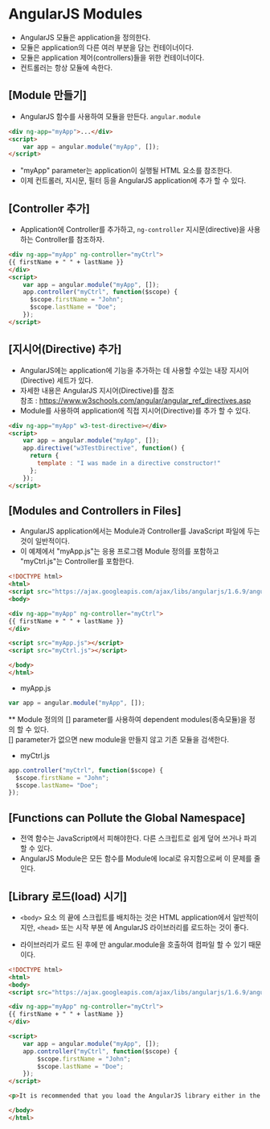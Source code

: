 # AngularJS Modules
 - AngularJS 모듈은 application을 정의한다.
 - 모듈은 application의 다른 여러 부분을 담는 컨테이너이다.
 - 모듈은 application 제어(controllers)들을 위한 컨테이너이다.
 - 컨트롤러는 항상 모듈에 속한다.


## [Module 만들기]
 - AngularJS 함수를 사용하여 모듈을 만든다. `angular.module`
~~~HTML
<div ng-app="myApp">...</div>
<script>
    var app = angular.module("myApp", []);
</script>
~~~
 - "myApp" parameter는 application이 실행될 HTML 요소를 참조한다.
 - 이제 컨트롤러, 지시문, 필터 등을 AngularJS application에 추가 할 수 있다.


## [Controller 추가]
 - Application에 Controller를 추가하고, `ng-controller` 지시문(directive)을 사용하는 Controller를 참조하자.
~~~HTML
<div ng-app="myApp" ng-controller="myCtrl">
{{ firstName + " " + lastName }}
</div>
<script>
    var app = angular.module("myApp", []);
    app.controller("myCtrl", function($scope) {
      $scope.firstName = "John";
      $scope.lastName = "Doe";
    });
</script>
~~~


## [지시어(Directive) 추가]
 - AngularJS에는 application에 기능을 추가하는 데 사용할 수있는 내장 지시어(Directive) 세트가 있다.
 - 자세한 내용은 AngularJS 지시어(Directive)를 참조 <br/>
  참조 : https://www.w3schools.com/angular/angular_ref_directives.asp
 - Module를 사용하여 application에 직접 지시어(Directive)를 추가 할 수 있다.
~~~HTML
<div ng-app="myApp" w3-test-directive></div>
<script>
    var app = angular.module("myApp", []);
    app.directive("w3TestDirective", function() {
      return {
        template : "I was made in a directive constructor!"
      };
    });
</script>
~~~


## [Modules and Controllers in Files]
 - AngularJS application에서는 Module과 Controller를 JavaScript 파일에 두는 것이 일반적이다.
 - 이 예제에서 "myApp.js"는 응용 프로그램 Module 정의를 포함하고 "myCtrl.js"는 Controller를 포함한다.

~~~HTML
<!DOCTYPE html>
<html>
<script src="https://ajax.googleapis.com/ajax/libs/angularjs/1.6.9/angular.min.js"></script>
<body>

<div ng-app="myApp" ng-controller="myCtrl">
{{ firstName + " " + lastName }}
</div>

<script src="myApp.js"></script>
<script src="myCtrl.js"></script>

</body>
</html>
~~~

 - myApp.js
~~~JavaScript
var app = angular.module("myApp", []);
~~~
** Module 정의의 [] parameter를 사용하여 dependent modules(종속모듈)을 정의 할 수 있다. </br>
[] parameter가 없으면 new module을 만들지 않고 기존 모듈을 검색한다. </br>

 - myCtrl.js
~~~JavaScript
app.controller("myCtrl", function($scope) {
  $scope.firstName = "John";
  $scope.lastName= "Doe";
});
~~~


## [Functions can Pollute the Global Namespace]
 - 전역 함수는 JavaScript에서 피해야한다. 다른 스크립트로 쉽게 덮어 쓰거나 파괴 할 수 있다.
 - AngularJS Module은 모든 함수를 Module에 local로 유지함으로써 이 문제를 줄인다.


## [Library 로드(load) 시기]
 - `<body>` 요소 의 끝에 스크립트를 배치하는 것은 HTML application에서 일반적이지만, `<head>` 또는 시작 부분 에 AngularJS 라이브러리를 로드하는 것이 좋다.

 - 라이브러리가 로드 된 후에 만 angular.module을 호출하여 컴파일 할 수 있기 때문이다.

~~~HTML
<!DOCTYPE html>
<html>
<body>
<script src="https://ajax.googleapis.com/ajax/libs/angularjs/1.6.9/angular.min.js"></script>

<div ng-app="myApp" ng-controller="myCtrl">
{{ firstName + " " + lastName }}
</div>

<script>
    var app = angular.module("myApp", []);
    app.controller("myCtrl", function($scope) {
        $scope.firstName = "John";
        $scope.lastName = "Doe";
    });
</script>

<p>It is recommended that you load the AngularJS library either in the HEAD or at the start of the BODY.</p>

</body>
</html>
~~~
